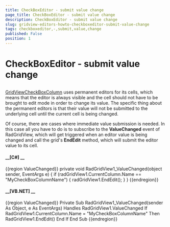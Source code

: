 ```yaml
---
title: CheckBoxEditor - submit value change
page_title: CheckBoxEditor - submit value change
description: CheckBoxEditor - submit value change
slug: gridview-editors-howto-checkboxeditor-submit-value-change
tags: checkboxeditor,-,submit,value,change
published: False
position: 1
---
```


# CheckBoxEditor - submit value change



## 

[GridViewCheckBoxColumn](BCA512FB-1394-4EE4-98A2-9B81CA5DEB72)
          uses permanent editors for its cells, which means that the editor is always visible and the cell should not have to
          be brought to edit mode in order to change its value. The specific thing about the permanent editors is that their
          value will not be submitted to the underlying cell until the current cell is being changed.
        

Of course, there are cases where immediate value submission is needed. In this case all you have to do is to subscribe to
          the __ValueChanged__ event of RadGridView, which will get triggered when an editor value is being 
          changed and call the grid's __EndEdit__ method, which will submit the editor value to its cell.
        

#### __[C#] __

{{region ValueChanged}}
	        private void RadGridView1_ValueChanged(object sender, EventArgs e)
	        {
	            if (radGridView1.CurrentColumn.Name == "MyCheckBoxColumnName")
	            {
	                radGridView1.EndEdit();
	            }
	        }
	{{endregion}}



#### __[VB.NET] __

{{region ValueChanged}}
	    Private Sub RadGridView1_ValueChanged(sender As Object, e As EventArgs) Handles RadGridView1.ValueChanged
	        If RadGridView1.CurrentColumn.Name = "MyCheckBoxColumnName" Then
	            RadGridView1.EndEdit()
	        End If
	    End Sub
	{{endregion}}


